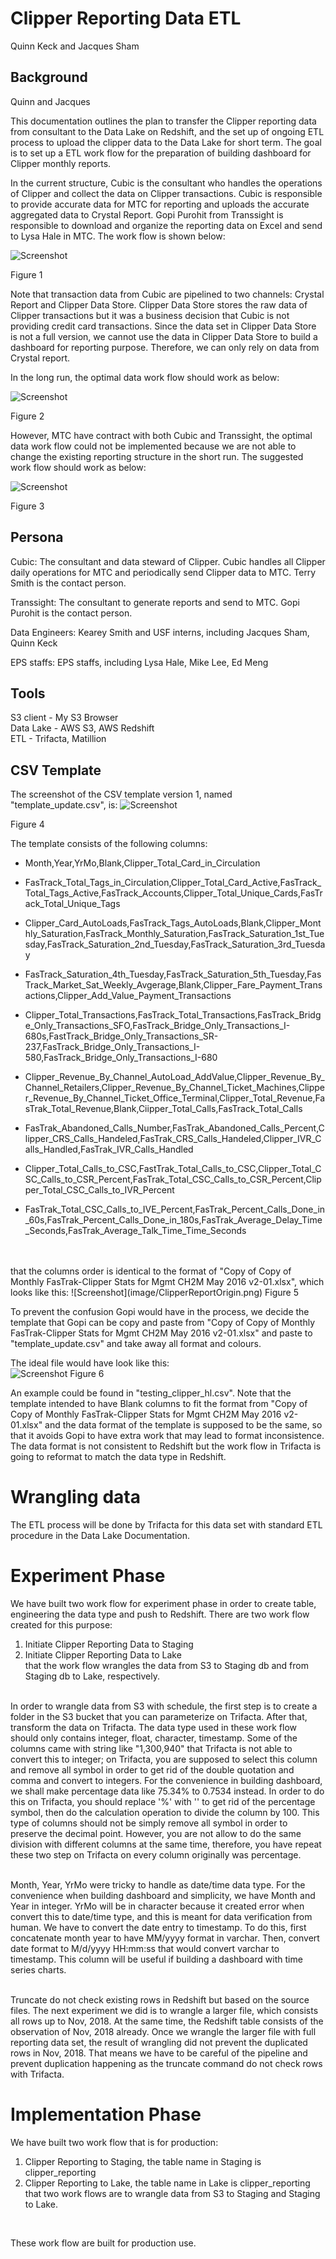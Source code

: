 # Clipper Reporting Data ETL
Quinn Keck and Jacques Sham<br>

## Background
Quinn and Jacques


This documentation outlines the plan to transfer the Clipper reporting data from consultant to the Data Lake on Redshift, and the set up of ongoing ETL process to upload the clipper data to the Data Lake for short term. The goal is to set up a ETL work flow for the preparation of building dashboard for Clipper monthly reports.<br>

In the current structure, Cubic is the consultant who handles the operations of Clipper and collect the data on Clipper transactions. Cubic is responsible to provide accurate data for MTC for reporting and uploads the accurate aggregated data to Crystal Report. Gopi Purohit from Transsight is responsible to download and organize the reporting data on Excel and send to Lysa Hale in MTC. The work flow is shown below:

![Screenshot](image/fig6.png)

Figure 1<br>

Note that transaction data from Cubic are pipelined to two channels: Crystal Report and Clipper Data Store. Clipper Data Store stores the raw data of Clipper transactions but it was a business decision that Cubic is not providing credit card transactions. Since the data set in Clipper Data Store is not a full version, we cannot use the data in Clipper Data Store to build a dashboard for reporting purpose. Therefore, we can only rely on data from Crystal report.<br>

In the long run, the optimal data work flow should work as below:

![Screenshot](image/fig7.jpeg)

Figure 2<br>

However, MTC have contract with both Cubic and Transsight, the optimal data work flow could not be implemented because we are not able to change the existing reporting structure in the short run. The suggested work flow should work as below:<br>

![Screenshot](image/ClipperReportingChart.jpeg)


Figure 3<br>

## Persona
Cubic: The consultant and data steward of Clipper. Cubic handles all Clipper daily operations for MTC and periodically send Clipper data to MTC. Terry Smith is the contact person.<br>


Transsight: The consultant to generate reports and send to MTC. Gopi Purohit is the contact person.<br>

Data Engineers: Kearey Smith and USF interns, including Jacques Sham, Quinn Keck
<br>

EPS staffs: EPS staffs, including Lysa Hale, Mike Lee, Ed Meng
<br>

## Tools
S3 client - My S3 Browser<br>
Data Lake - AWS S3, AWS Redshift<br>
ETL - Trifacta, Matillion<br>

## CSV Template
The screenshot of the CSV template version 1, named "template_update.csv", is:
![Screenshot](image/ClipperReportTemplate.png)

Figure 4<br>

The template consists of the following columns:<br>
* Month,Year,YrMo,Blank,Clipper_Total_Card_in_Circulation

* FasTrack_Total_Tags_in_Circulation,Clipper_Total_Card_Active,FasTrack_Total_Tags_Active,FasTrack_Accounts,Clipper_Total_Unique_Cards,FasTrack_Total_Unique_Tags

* Clipper_Card_AutoLoads,FasTrack_Tags_AutoLoads,Blank,Clipper_Monthly_Saturation,FasTrack_Monthly_Saturation,FasTrack_Saturation_1st_Tuesday,FasTrack_Saturation_2nd_Tuesday,FasTrack_Saturation_3rd_Tuesday

* FasTrack_Saturation_4th_Tuesday,FasTrack_Saturation_5th_Tuesday,FasTrack_Market_Sat_Weekly_Avgerage,Blank,Clipper_Fare_Payment_Transactions,Clipper_Add_Value_Payment_Transactions

* Clipper_Total_Transactions,FasTrack_Total_Transactions,FasTrack_Bridge_Only_Transactions_SFO,FasTrack_Bridge_Only_Transactions_I-680s,FastTrack_Bridge_Only_Transactions_SR-237,FasTrack_Bridge_Only_Transactions_I-580,FasTrack_Bridge_Only_Transactions_I-680
* Clipper_Revenue_By_Channel_AutoLoad_AddValue,Clipper_Revenue_By_Channel_Retailers,Clipper_Revenue_By_Channel_Ticket_Machines,Clipper_Revenue_By_Channel_Ticket_Office_Terminal,Clipper_Total_Revenue,FasTrak_Total_Revenue,Blank,Ciipper_Total_Calls,FasTrack_Total_Calls
* FasTrak_Abandoned_Calls_Number,FasTrak_Abandoned_Calls_Percent,Clipper_CRS_Calls_Handeled,FasTrak_CRS_Calls_Handeled,Clipper_IVR_Calls_Handled,FasTrak_IVR_Calls_Handled

* Clipper_Total_Calls_to_CSC,FastTrak_Total_Calls_to_CSC,Clipper_Total_CSC_Calls_to_CSR_Percent,FasTrak_Total_CSC_Calls_to_CSR_Percent,Clipper_Total_CSC_Calls_to_IVR_Percent

* FasTrak_Total_CSC_Calls_to_IVE_Percent,FasTrak_Percent_Calls_Done_in_60s,FasTrak_Percent_Calls_Done_in_180s,FasTrak_Average_Delay_Time_Seconds,FasTrak_Average_Talk_Time_Time_Seconds
<br>
<br>
that the columns order is identical to the format of "Copy of Copy of Monthly FasTrak-Clipper Stats for Mgmt CH2M May 2016 v2-01.xlsx", which looks like this:
![Screenshot](image/ClipperReportOrigin.png)
Figure 5<br>

To prevent the confusion Gopi would have in the process, we decide the template that Gopi can be copy and paste from "Copy of Copy of Monthly FasTrak-Clipper Stats for Mgmt CH2M May 2016 v2-01.xlsx" and paste to "template_update.csv" and take away all format and colours.
<br>

The ideal file would have look like this:<br>
![Screenshot](image/ClipperReportTemplateNum.png)
Figure 6<br>

An example could be found in "testing_clipper_hl.csv".
Note that the template intended to have Blank columns to fit the format from "Copy of Copy of Monthly FasTrak-Clipper Stats for Mgmt CH2M May 2016 v2-01.xlsx" and the data format of the template is supposed to be the same, so that it avoids Gopi to have extra work that may lead to format inconsistence. The data format is not consistent to Redshift but the work flow in Trifacta is going to reformat to match the data type in Redshift.
<br>

# Wrangling data
The ETL process will be done by Trifacta for this data set with standard ETL procedure in the Data Lake Documentation. 

# Experiment Phase
We have built two work flow for experiment phase in order to create table, engineering the data type and push to Redshift. There are two work flow created for this purpose:<br>
1) Initiate Clipper Reporting Data to Staging<br>
2) Initiate Clipper Reporting Data to Lake<br>
that the work flow wrangles the data from S3 to Staging db and from Staging db to Lake, respectively.<br><br>

In order to wrangle data from S3 with schedule, the first step is to create a folder in the S3 bucket that you can parameterize on Trifacta. After that, transform the data on Trifacta. The data type used in these work flow should only contains integer, float, character, timestamp. Some of the columns came with string like "1,300,940" that Trifacta is not able to convert this to integer; on Trifacta, you are supposed to select this column and remove all symbol in order to get rid of the double quotation and comma and convert to integers. For the convenience in building dashboard, we shall make percentage data like 75.34% to 0.7534 instead. In order to do this on Trifacta, you should replace '%' with '' to get rid of the percentage symbol, then do the calculation operation to divide the column by 100. This type of columns should not be simply remove all symbol in order to preserve the decimal point. However, you are not allow to do the same division with different columns at the same time, therefore, you have repeat these two step on Trifacta on every column originally was percentage.<br><br>


Month, Year, YrMo were tricky to handle as date/time data type. For the convenience when building dashboard and simplicity, we have Month and Year in integer. YrMo will be in character because it created error when convert this to date/time type, and this is meant for data verification from human. We have to convert the date entry to timestamp. To do this, first concatenate month year to have MM/yyyy format in varchar. Then, convert date format to M/d/yyyy HH:mm:ss that would convert varchar to timestamp. This column will be useful if building a dashboard with time series charts.<br><br>


Truncate do not check existing rows in Redshift but based on the source files. The next experiment we did is to wrangle a larger file, which consists all rows up to Nov, 2018. At the same time, the Redshift table consists of the observation of Nov, 2018 already. Once we wrangle the larger file with full reporting data set, the result of wrangling did not prevent the duplicated rows in Nov, 2018. That means we have to be careful of the pipeline and prevent duplication happening as the truncate command do not check rows with Trifacta.

# Implementation Phase
We have built two work flow that is for production:<br>
1) Clipper Reporting to Staging, the table name in Staging is clipper_reporting<br>
2) Clipper Reporting to Lake, the table name in Lake is clipper_reporting<br>
that two work flows are to wrangle data from S3 to Staging and Staging to Lake. 
<br>

These work flow are built for production use.
